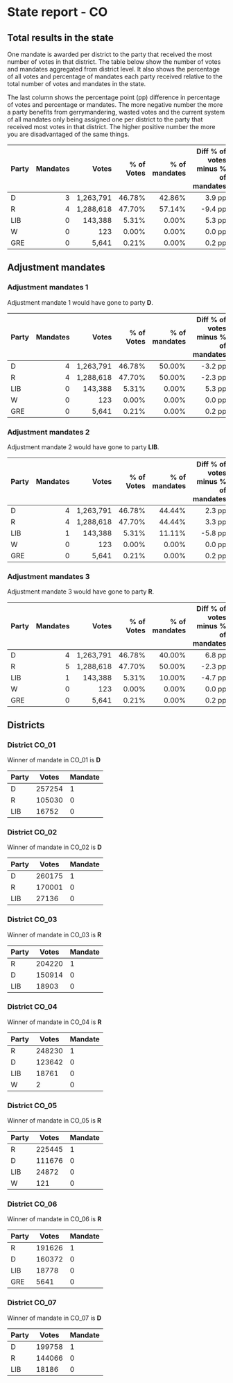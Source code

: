 # State report - CO

## Total results in the state

One mandate is awarded per district to the party that received the most number of votes in that district. The table below show the number of votes and mandates aggregated from district level. It also shows the percentage of  all votes and percentage of mandates each party received relative to the total number of votes and mandates in the state.

The last column shows the percentage point (pp) difference in percentage of votes and percentage or mandates. The more negative number the more a party benefits from gerrymandering, wasted votes and the current system of all mandates only being assigned one per district to the party that received most votes in that district. The higher positive number the more you are disadvantaged of the same things.

| Party | Mandates | Votes | % of Votes |  % of mandates | Diff % of votes minus % of mandates |
|---|--:|--:|--:|--:|--:|
|D|3|1,263,791|46.78%|42.86%|3.9 pp|
|R|4|1,288,618|47.70%|57.14%|-9.4 pp|
|LIB|0|143,388|5.31%|0.00%|5.3 pp|
|W|0|123|0.00%|0.00%|0.0 pp|
|GRE|0|5,641|0.21%|0.00%|0.2 pp|

## Adjustment mandates

### Adjustment mandates 1

Adjustment mandate 1 would have gone to party **D**.

| Party | Mandates | Votes | % of Votes |  % of mandates | Diff % of votes minus % of mandates |
|---|--:|--:|--:|--:|--:|
|D|4|1,263,791|46.78%|50.00%|-3.2 pp|
|R|4|1,288,618|47.70%|50.00%|-2.3 pp|
|LIB|0|143,388|5.31%|0.00%|5.3 pp|
|W|0|123|0.00%|0.00%|0.0 pp|
|GRE|0|5,641|0.21%|0.00%|0.2 pp|

### Adjustment mandates 2

Adjustment mandate 2 would have gone to party **LIB**.

| Party | Mandates | Votes | % of Votes |  % of mandates | Diff % of votes minus % of mandates |
|---|--:|--:|--:|--:|--:|
|D|4|1,263,791|46.78%|44.44%|2.3 pp|
|R|4|1,288,618|47.70%|44.44%|3.3 pp|
|LIB|1|143,388|5.31%|11.11%|-5.8 pp|
|W|0|123|0.00%|0.00%|0.0 pp|
|GRE|0|5,641|0.21%|0.00%|0.2 pp|

### Adjustment mandates 3

Adjustment mandate 3 would have gone to party **R**.

| Party | Mandates | Votes | % of Votes |  % of mandates | Diff % of votes minus % of mandates |
|---|--:|--:|--:|--:|--:|
|D|4|1,263,791|46.78%|40.00%|6.8 pp|
|R|5|1,288,618|47.70%|50.00%|-2.3 pp|
|LIB|1|143,388|5.31%|10.00%|-4.7 pp|
|W|0|123|0.00%|0.00%|0.0 pp|
|GRE|0|5,641|0.21%|0.00%|0.2 pp|


## Districts


### District CO_01
Winner of mandate in CO_01 is **D**

| Party | Votes | Mandate |
|---|---|---|
|D|257254|1
|R|105030|0
|LIB|16752|0

### District CO_02
Winner of mandate in CO_02 is **D**

| Party | Votes | Mandate |
|---|---|---|
|D|260175|1
|R|170001|0
|LIB|27136|0

### District CO_03
Winner of mandate in CO_03 is **R**

| Party | Votes | Mandate |
|---|---|---|
|R|204220|1
|D|150914|0
|LIB|18903|0

### District CO_04
Winner of mandate in CO_04 is **R**

| Party | Votes | Mandate |
|---|---|---|
|R|248230|1
|D|123642|0
|LIB|18761|0
|W|2|0

### District CO_05
Winner of mandate in CO_05 is **R**

| Party | Votes | Mandate |
|---|---|---|
|R|225445|1
|D|111676|0
|LIB|24872|0
|W|121|0

### District CO_06
Winner of mandate in CO_06 is **R**

| Party | Votes | Mandate |
|---|---|---|
|R|191626|1
|D|160372|0
|LIB|18778|0
|GRE|5641|0

### District CO_07
Winner of mandate in CO_07 is **D**

| Party | Votes | Mandate |
|---|---|---|
|D|199758|1
|R|144066|0
|LIB|18186|0
